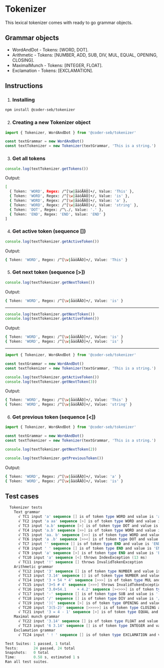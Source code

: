 # Tokenizer

This lexical tokenizer comes with ready to go grammar objects.

## Grammar objects

- WordAndDot - Tokens: [WORD, DOT].
- Arithmetic - Tokens: [NUMBER, ADD, SUB, DIV, MUL, EQUAL, OPENING, CLOSING].
- MaximalMunch - Tokens: [INTEGER, FLOAT].
- Exclamation - Tokens: [EXCLAMATION].

## Instructions

1. ### Installing

```bash
npm install @coder-seb/tokenizer
```

2. ### Creating a new Tokenizer object

```js
import { Tokenizer, WordAndDot } from '@coder-seb/tokenizer'

const textGrammar = new WordAndDot()
const textTokenizer = new Tokenizer(textGrammar, 'This is a string.')
```

3. ### Get all tokens

```js
console.log(textTokenizer.getTokens())
```

Output:

```bash
[
  { Token: 'WORD', Regex: /^[\w|åäöÅÄÖ]+/, Value: 'This' },  
  { Token: 'WORD', Regex: /^[\w|åäöÅÄÖ]+/, Value: 'is' },    
  { Token: 'WORD', Regex: /^[\w|åäöÅÄÖ]+/, Value: 'a' },     
  { Token: 'WORD', Regex: /^[\w|åäöÅÄÖ]+/, Value: 'string' },
  { Token: 'DOT', Regex: /^\./, Value: '.' },
  { Token: 'END', Regex: 'END', Value: 'END' }
]
```

4. ### Get active token (sequence [])

```js
console.log(textTokenizer.getActiveToken())
```

Output:

```bash
{ Token: 'WORD', Regex: /^[\w|åäöÅÄÖ]+/, Value: 'This' }
```

5. ### Get next token (sequence [>])

```js
console.log(textTokenizer.getNextToken())
```

Output:

```bash
{ Token: 'WORD', Regex: /^[\w|åäöÅÄÖ]+/, Value: 'is' }
```

--------------------------------------------------------------------------

```js
console.log(textTokenizer.getNextToken())
console.log(textTokenizer.getActiveToken())
```

Output:

```bash
{ Token: 'WORD', Regex: /^[\w|åäöÅÄÖ]+/, Value: 'is' }
{ Token: 'WORD', Regex: /^[\w|åäöÅÄÖ]+/, Value: 'is' }
```

--------------------------------------------------------------------------

```js
import { Tokenizer, WordAndDot } from '@coder-seb/tokenizer'

const textGrammar = new WordAndDot()
const textTokenizer = new Tokenizer(textGrammar, 'This is a string.')

console.log(textTokenizer.getActiveToken())
console.log(textTokenizer.getNextToken(3))
```

Output:

```bash
{ Token: 'WORD', Regex: /^[\w|åäöÅÄÖ]+/, Value: 'This' }
{ Token: 'WORD', Regex: /^[\w|åäöÅÄÖ]+/, Value: 'string' }
```

6. ### Get previous token (sequence [<])

```js
import { Tokenizer, WordAndDot } from '@coder-seb/tokenizer'

const textGrammar = new WordAndDot()
const textTokenizer = new Tokenizer(textGrammar, 'This is a string.')

console.log(textTokenizer.getNextToken(2))

console.log(textTokenizer.getPreviousToken())
```

Output:

```bash
{ Token: 'WORD', Regex: /^[\w|åäöÅÄÖ]+/, Value: 'a' }
{ Token: 'WORD', Regex: /^[\w|åäöÅÄÖ]+/, Value: 'is' }
```

## Test cases

```powershell
  Tokenizer tests
    Text grammar
      √ TC1 input 'a' sequence [] is of token type WORD and value is 'a' (3 ms)
      √ TC2 input 'a aa' sequence [>] is of token type WORD and value is 'aa'
      √ TC3 input 'a.b' sequence [>] is of token type DOT and value is '.' (1 ms)
      √ TC4 input 'a.b' sequence [>>] is of token type WORD and value is 'b'
      √ TC5 input 'aa. b' sequence [>>] is of token type WORD and value is 'b' (1 ms)
      √ TC6 input 'a .b' sequence [>><] is of token type DOT and value is '.'
      √ TC7 input '' sequence [] is of token type END and value is 'END'
      √ TC8 input ' ' sequence [] is of token type END and value is 'END'
      √ TC9 input 'a' sequence [>] is of token type END and value is 'END'
      √ TC10 input 'a' sequence [<] throws IndexException (13 ms)
      √ TC11 input '!' sequence [] throws InvalidTokenException
    Arithmetic grammar
      √ TC12 input '3' sequence [] is of token type NUMBER and value is '3'
      √ TC13 input '3.14' sequence [] is of token type NUMBER and value is '3.14'
      √ TC14 input '3 + 54 * 4' sequence [>>>] is of token type MUL and value is '*'
      √ TC15 input '3+5 # 4' sequence [>>>] throws InvalidTokenException
      √ TC16 input '3.0+54.1     + 4.2' sequence [><>>>] is of token type ADD and value is '+' (1 ms)
      √ TC17 input '-' sequence [] is of token type SUB and value is '-' (1 ms)
      √ TC18 input '/' sequence [] is of token type DIV and value is '/'
      √ TC19 input ')(' sequence [>] is of token type OPENING and value is '(' (1 ms)
      √ TC20 input '3(5-2)' sequence [>>>>>] is of token type CLOSING and value is ')'
      √ TC21 input '3 = 4 - 1' sequence [>] is of token type EQUAL and value is '='
    Maximal munch grammar
      √ TC22 input '3.14' sequence [] is of token type FLOAT and value is '3.14' (1 ms)
      √ TC23 input '6 3.14' sequence [] is of token type INTEGER and value is '6'
    Exclamation grammar
      √ TC24 input ' ! ' sequence [] is of token type EXCLAMATION and value is '!'

Test Suites: 1 passed, 1 total    
Tests:       24 passed, 24 total  
Snapshots:   0 total
Time:        0.58 s, estimated 1 s
Ran all test suites.
```
